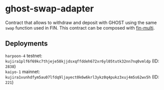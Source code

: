 # ghost-swap-adapter

Contract that allows to withdraw and deposit with GHOST using the same `swap` function used in FIN. This contract can be composed with [fin-multi](https://github.com/Team-Kujira/fin-multi).

## Deployments

`harpoon-4` testnet: `kujira1plf6f69kc7thjeje58kjjdsxqffddeh672xr6yl05tutk32nn7nq0vmldp` (ID: `2838`)  
`kaiyo-1` mainnet: `kujira1vunhdfym5au07lfdq9ljayect0k6w6krl3ykz0q4pukz3xuj4m5s62wv5h` (ID: `221`)
